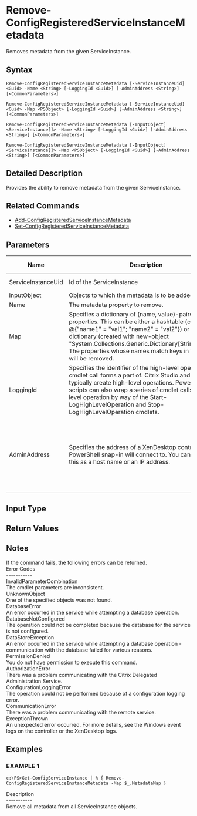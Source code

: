 ﻿# Remove-ConfigRegisteredServiceInstanceMetadata

   Removes metadata from the given ServiceInstance.

## Syntax
```
Remove-ConfigRegisteredServiceInstanceMetadata [-ServiceInstanceUid] <Guid> -Name <String> [-LoggingId <Guid>] [-AdminAddress <String>] [<CommonParameters>]

Remove-ConfigRegisteredServiceInstanceMetadata [-ServiceInstanceUid] <Guid> -Map <PSObject> [-LoggingId <Guid>] [-AdminAddress <String>] [<CommonParameters>]

Remove-ConfigRegisteredServiceInstanceMetadata [-InputObject] <ServiceInstance[]> -Name <String> [-LoggingId <Guid>] [-AdminAddress <String>] [<CommonParameters>]

Remove-ConfigRegisteredServiceInstanceMetadata [-InputObject] <ServiceInstance[]> -Map <PSObject> [-LoggingId <Guid>] [-AdminAddress <String>] [<CommonParameters>]
```

## Detailed Description
   Provides the ability to remove metadata from the given ServiceInstance.

## Related Commands
  * [Add-ConfigRegisteredServiceInstanceMetadata](Add-ConfigRegisteredServiceInstanceMetadata.html)
  * [Set-ConfigRegisteredServiceInstanceMetadata](Set-ConfigRegisteredServiceInstanceMetadata.html)
## Parameters

| Name   | Description | Required? | Pipeline Input | Default Value |
| --- | --- | --- | --- | --- |
| ServiceInstanceUid | Id of the ServiceInstance | true | true (ByValue, ByPropertyName) |  |
| InputObject | Objects to which the metadata is to be added. | true | true (ByValue) |  |
| Name | The metadata property to remove. | true | false |  |
| Map | Specifies a dictionary of (name, value)-pairs for the properties. This can be either a hashtable (created with @{"name1" = "val1"; "name2" = "val2"}) or a string dictionary (created with new-object "System.Collections.Generic.Dictionary[String,String]"). The properties whose names match keys in the map will be removed. | true | true (ByValue) |  |
| LoggingId | Specifies the identifier of the high-level operation this cmdlet call forms a part of. Citrix Studio and Director typically create high-level operations. PowerShell scripts can also wrap a series of cmdlet calls in a high-level operation by way of the Start-LogHighLevelOperation and Stop-LogHighLevelOperation cmdlets. | false | false |  |
| AdminAddress | Specifies the address of a XenDesktop controller the PowerShell snap-in will connect to. You can provide this as a host name or an IP address. | false | false | Localhost. Once a value is provided by any cmdlet, this value becomes the default. |

## Input Type
### 
   
## Return Values
### 
   ## Notes
   If the command fails, the following errors can be returned.<br>    Error Codes<br>    -----------<br>    InvalidParameterCombination<br>        The cmdlet parameters are inconsistent.<br>    UnknownObject<br>        One of the specified objects was not found.<br>    DatabaseError<br>        An error occurred in the service while attempting a database operation.<br>    DatabaseNotConfigured<br>        The operation could not be completed because the database for the service is not configured.<br>    DataStoreException<br>        An error occurred in the service while attempting a database operation - communication with the database failed for various reasons.<br>    PermissionDenied<br>        You do not have permission to execute this command.<br>    AuthorizationError<br>        There was a problem communicating with the Citrix Delegated Administration Service.<br>    ConfigurationLoggingError<br>        The operation could not be performed because of a configuration logging error.<br>    CommunicationError<br>        There was a problem communicating with the remote service.<br>    ExceptionThrown<br>        An unexpected error occurred.  For more details, see the Windows event logs on the controller or the XenDesktop logs.
## Examples

### EXAMPLE 1
```
c:\PS>Get-ConfigServiceInstance | % { Remove-ConfigRegisteredServiceInstanceMetadata -Map $_.MetadataMap }
```
   Description<br>-----------<br>Remove all metadata from all ServiceInstance objects.
